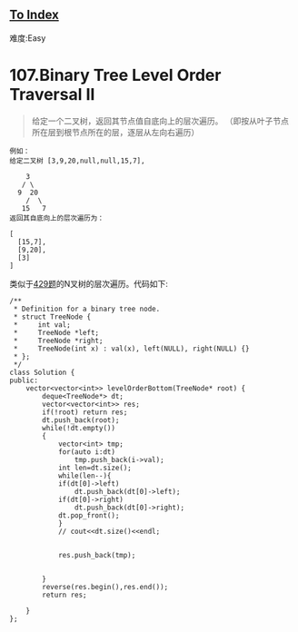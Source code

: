 [To Index](/index.md)
---
难度:Easy
# 107.Binary Tree Level Order Traversal II
> 给定一个二叉树，返回其节点值自底向上的层次遍历。 （即按从叶子节点所在层到根节点所在的层，逐层从左向右遍历）

```
例如：
给定二叉树 [3,9,20,null,null,15,7],

    3
   / \
  9  20
    /  \
   15   7
返回其自底向上的层次遍历为：

[
  [15,7],
  [9,20],
  [3]
]
```

类似于[429题](/429.n_ary_tree_level_order_traversal.md)的N叉树的层次遍历。代码如下:  

```
/**
 * Definition for a binary tree node.
 * struct TreeNode {
 *     int val;
 *     TreeNode *left;
 *     TreeNode *right;
 *     TreeNode(int x) : val(x), left(NULL), right(NULL) {}
 * };
 */
class Solution {
public:
    vector<vector<int>> levelOrderBottom(TreeNode* root) {
        deque<TreeNode*> dt;
        vector<vector<int>> res;
        if(!root) return res;
        dt.push_back(root);
        while(!dt.empty())
        {
            vector<int> tmp;
            for(auto i:dt)
                tmp.push_back(i->val);
            int len=dt.size();
            while(len--){
            if(dt[0]->left)
                dt.push_back(dt[0]->left);  
            if(dt[0]->right)
                dt.push_back(dt[0]->right);
            dt.pop_front();
            }
            // cout<<dt.size()<<endl;
            

            res.push_back(tmp);
            
           
        }
        reverse(res.begin(),res.end());
        return res;
        
    }
};
```
